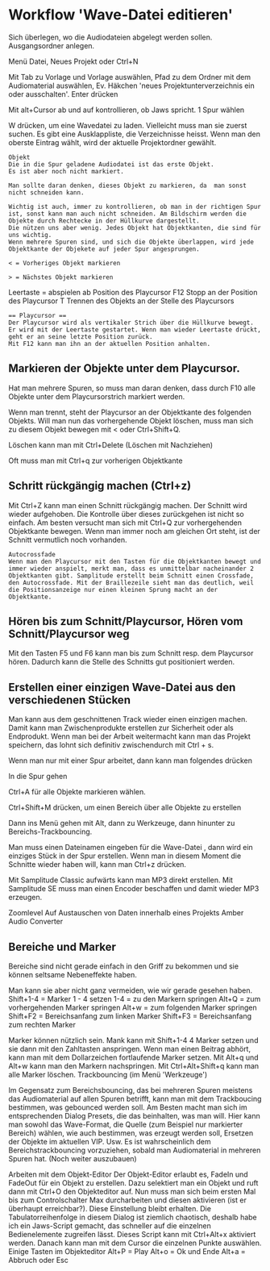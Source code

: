 # Workflow 'Wave-Datei editieren' #

Sich überlegen, wo die Audiodateien abgelegt werden sollen. Ausgangsordner anlegen.

Menü Datei, Neues Projekt oder Ctrl+N

Mit Tab zu Vorlage und Vorlage auswählen,
Pfad zu dem Ordner mit dem Audiomaterial auswählen, Ev. Häkchen 'neues Projektunterverzeichnis ein oder ausschalten'. Enter drücken

Mit alt+Cursor ab und auf kontrollieren, ob Jaws spricht.
1 Spur wählen

W drücken, um eine Wavedatei zu laden. Vielleicht muss man sie zuerst suchen. Es gibt eine Ausklappliste, die Verzeichnisse heisst. Wenn man den oberste Eintrag wählt, wird der aktuelle Projektordner gewählt.

```
Objekt
Die in die Spur geladene Audiodatei ist das erste Objekt. 
Es ist aber noch nicht markiert. 

Man sollte daran denken, dieses Objekt zu markieren, da  man sonst nicht schneiden kann. 

Wichtig ist auch, immer zu kontrollieren, ob man in der richtigen Spur ist, sonst kann man auch nicht schneiden. Am Bildschirm werden die Objekte durch Rechtecke in der Hüllkurve dargestellt.
Die nützen uns aber wenig. Jedes Objekt hat Objektkanten, die sind für uns wichtig. 
Wenn mehrere Spuren sind, und sich die Objekte überlappen, wird jede Objektkante der Objekete auf jeder Spur angesprungen.

< = Vorheriges Objekt markieren

> = Nächstes Objekt markieren
```

Leertaste = abspielen ab Position des Playcursor
F12 Stopp an der Position des Playcursor
T  Trennen des Objekts  an der Stelle des Playcursors

```
== Playcursor ==
Der Playcursor wird als vertikaler Strich über die Hüllkurve bewegt. Er wird mit der Leertaste gestartet. Wenn man wieder Leertaste drückt, geht er an seine letzte Position zurück. 
Mit F12 kann man ihn an der aktuellen Position anhalten.
```

## Markieren der Objekte unter dem Playcursor. ##
Hat man mehrere Spuren, so muss man daran denken, dass durch F10 alle Objekte unter dem Playcursorstrich markiert werden.

Wenn man trennt, steht der Playcursor an der Objektkante des folgenden Objekts.
Will man nun das vorhergehende Objekt löschen, muss man sich zu diesem Objekt bewegen mit < oder Ctrl+Shift+Q.

Löschen kann man mit Ctrl+Delete (Löschen mit Nachziehen)

Oft   muss man mit Ctrl+q zur vorherigen Objektkante

## Schritt rückgängig machen (Ctrl+z) ##
Mit Ctrl+Z kann man einen Schnitt rückgängig machen. Der Schnitt wird wieder aufgehoben. Die Kontrolle über dieses zurückgehen ist nicht so einfach. Am besten versucht man sich mit Ctrl+Q zur vorhergehenden Objektkante bewegen.
Wenn man immer noch am gleichen Ort steht, ist der Schnitt vermutlich noch vorhanden.

```
Autocrossfade
Wenn man den Playcursor mit den Tasten für die Objektkanten bewegt und immer wieder anspielt, merkt man, dass es unmittelbar nacheinander 2  Objektkanten gibt. Samplitude erstellt beim Schnitt einen Crossfade, den Autocrossfade. Mit der Braillezeile sieht man das deutlich, weil die Positionsanzeige nur einen kleinen Sprung macht an der Objektkante.
```

## Hören bis zum Schnitt/Playcursor, Hören vom Schnitt/Playcursor weg ##
Mit den Tasten F5 und F6 kann man bis zum Schnitt resp. dem Playcursor hören. Dadurch kann die Stelle des Schnitts gut positioniert werden.

## Erstellen einer einzigen Wave-Datei aus den verschiedenen Stücken ##

Man kann aus dem geschnittenen Track wieder einen einzigen  machen. Damit kann man Zwischenprodukte erstellen zur Sicherheit oder als Endprodukt.
Wenn man bei der Arbeit weitermacht kann man das Projekt speichern, das lohnt sich definitiv zwischendurch mit Ctrl + s.

Wenn man nur mit einer Spur arbeitet, dann kann man folgendes drücken

In die Spur gehen

Ctrl+A für alle Objekte markieren wählen.

Ctrl+Shift+M drücken, um einen Bereich über alle Objekte zu erstellen

Dann ins Menü gehen mit Alt, dann zu Werkzeuge, dann hinunter zu Bereichs-Trackbouncing.

Man muss einen Dateinamen eingeben für die Wave-Datei , dann wird ein einziges Stück in der Spur erstellen. Wenn man in diesem Moment die Schnitte wieder haben will, kann man Ctrl+z drücken.

Mit Samplitude Classic aufwärts kann man MP3 direkt erstellen. Mit Samplitude SE muss man einen Encoder beschaffen und damit wieder MP3 erzeugen.

Zoomlevel
Auf
Austauschen von Daten innerhalb eines Projekts
Amber Audio Converter

## Bereiche und Marker ##
Bereiche sind nicht gerade einfach in den Griff zu bekommen und sie können seltsame Nebeneffekte haben.

Man kann sie aber nicht ganz vermeiden, wie wir gerade gesehen haben.
Shift+1-4 = Marker 1 - 4 setzen
1-4 = zu den Markern springen
Alt+Q = zum vorhergehenden Marker springen
Alt+w = zum folgenden Marker springen
Shift+F2 = Bereichsanfang zum linken Marker
Shift+F3 = Bereichsanfang zum rechten Marker

Marker können nützlich sein. Mank kann mit Shift+1-4 4 Marker setzen und sie dann mit den Zahltasten anspringen. Wenn man einen Beitrag abhört, kann man mit dem Dollarzeichen fortlaufende Marker setzen. Mit Alt+q und Alt+w kann man den Markern nachspringen. Mit Ctrl+Alt+Shift+q kann man alle Marker löschen.
Trackbouncing (im Menü 'Werkzeuge')

Im Gegensatz zum Bereichsbouncing, das bei mehreren Spuren meistens das Audiomaterial auf allen Spuren betrifft, kann man mit dem Trackboucing bestimmen, was gebounced werden soll. Am Besten macht man sich im entsprechenden Dialog Presets, die das beinhalten, was man will. Hier kann man sowohl das Wave-Format, die Quelle (zum Beispiel nur markierter Bereich) wählen, wie auch bestimmen, was erzeugt werden soll, Ersetzen der Objekte im aktuellen VIP. Usw.
Es ist wahrscheinlich dem Bereichstrackbouncing vorzuziehen, sobald man Audiomaterial in mehreren Spuren hat.
(Noch weiter auszubauen)

Arbeiten mit dem Objekt-Editor
Der Objekt-Editor erlaubt es, FadeIn und FadeOut für ein Objekt zu erstellen.  Dazu selektiert man ein Objekt und ruft dann mit Ctrl+O den Objekteditor auf. Nun muss man sich beim ersten Mal bis zum Controlschalter Max durcharbeiten und diesen aktivieren (ist er überhaupt erreichbar?). Diese Einstellung bleibt erhalten.
Die Tabulatorreihenfolge in diesem Dialog ist ziemlich chaotisch, deshalb habe ich ein Jaws-Script gemacht, das schneller auf die einzelnen Bedienelemente zugreifen lässt. Dieses Script kann mit Ctrl+Alt+x aktiviert werden. Danach kann man mit dem Cursor die einzelnen Punkte auswählen.
Einige Tasten im Objekteditor
Alt+P = Play
Alt+o = Ok und Ende
Alt+a = Abbruch oder Esc